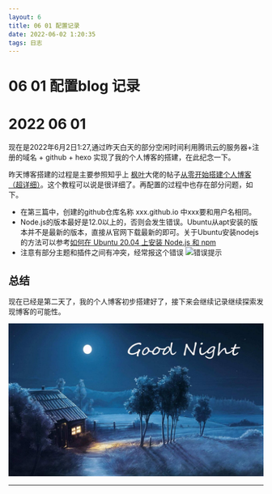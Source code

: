 ```yaml
---
layout: 6
title: 06 01 配置记录
date: 2022-06-02 1:20:35
tags: 日志
---
```

# 06 01 配置blog 记录

# 2022 06 01

现在是2022年6月2日1:27,通过昨天白天的部分空闲时间利用腾讯云的服务器+注册的域名 + github + hexo 实现了我的个人博客的搭建，在此纪念一下。

昨天博客搭建的过程是主要参照知乎上 [枫叶](https://www.zhihu.com/people/mai-nv-hai-de-xiao-huo-chai-35-19)大佬的帖子[从零开始搭建个人博客（超详细）](https://zhuanlan.zhihu.com/p/102592286)。这个教程可以说是很详细了。再配置的过程中也存在部分问题，如下。

* 在第三篇中，创建的github仓库名称 xxx.github.io 中xxx要和用户名相同。
* Node.js的版本最好是12.0以上的，否则会发生错误。Ubuntu从apt安装的版本并不是最新的版本，直接从官网下载最新的即可。关于Ubuntu安装nodejs的方法可以参考[如何在 Ubuntu 20.04 上安装 Node.js 和 npm](https://developer.aliyun.com/article/760687)
* 注意有部分主题和插件之间有冲突，经常报这个错误
  ![错误提示](/images/file_save/error.png)

## 总结

现在已经是第二天了，我的个人博客初步搭建好了，接下来会继续记录继续探索发现博客的可能性。

![](image/配置记录/1690860923166.png)

---
